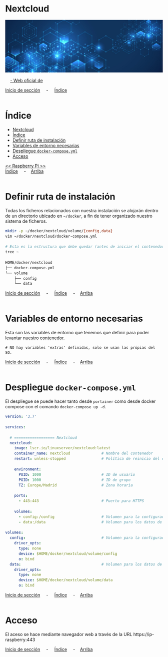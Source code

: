 # Nextcloud

![Header](../../img/ima-example-header-01.png)




&nbsp; &nbsp; [- Web oficial de ]()


[Inicio de sección](#header) &nbsp; &nbsp; - &nbsp; &nbsp; [Índice](#índice)
<br><br>

# Índice
- [Nextcloud](#nextcloud)
- [Índice](#índice)
- [Definir ruta de instalación](#definir-ruta-de-instalación)
- [Variables de entorno necesarias](#variables-de-entorno-necesarias)
- [Despliegue `docker-compose.yml`](#despliegue-docker-composeyml)
- [Acceso](#acceso)

[<< Raspberry Pi >>](../raspberrypi.md)<br>
[Índice](#índice) &nbsp; &nbsp; - &nbsp; &nbsp;[Arriba](#header)
<br><br>

# Definir ruta de instalación
Todas los ficheros relacionados con nuestra instalación se alojarán dentro de un directorio ubicado en `~/docker`, a fin de tener organizado nuestro sistema de ficheros.

```bash
mkdir -p ~/docker/nextcloud/volume/{config,data}
vim ~/docker/nextcloud/docker-compose.yml

# Esta es la estructura que debe quedar (antes de iniciar el contenedor)
tree ~

HOME/docker/nextcloud
├── docker-compose.yml
└── volume
    ├── config
    └── data
```


[Inicio de sección](#definir-ruta-de-instalación) &nbsp; &nbsp; - &nbsp; &nbsp; [Índice](#índice) &nbsp; &nbsp; - &nbsp; &nbsp;[Arriba](#header)
<br><br>

# Variables de entorno necesarias
Esta son las variables de entorno que tenemos que definir para poder levantar nuestro contenedor.

```.env
# NO hay variables 'extras' definidas, solo se usan las própias del SO.
```

[Inicio de sección](#variables-de-entorno-necesarias) &nbsp; &nbsp; - &nbsp; &nbsp; [Índice](#índice) &nbsp; &nbsp; - &nbsp; &nbsp;[Arriba](#header)
<br><br>

# Despliegue `docker-compose.yml`
El despliegue se puede hacer tanto desde `portainer` como desde docker compose con el comando `docker-compose up -d`.

```yaml
version: '3.7'

services:

  # ================== Nextcloud
  nextcloud:
    image: lscr.io/linuxserver/nextcloud:latest
    container_name: nextcloud              # Nombre del contenedor
    restart: unless-stopped                # Política de reinicio del contenedor
    
    environment:
      PUID: 1000                           # ID de usuario
      PGID: 1000                           # ID de grupo
      TZ: Europe/Madrid                    # Zona horaria

    ports:
      - 443:443                            # Puerto para HTTPS
    
    volumes:
      - config:/config                     # Volumen para la configuración de Nextcloud
      - data:/data                         # Volumen para los datos de Nextcloud
    
volumes:
  config:                                  # Volumen para la configuración de Nextcloud
    driver_opts:
      type: none
      device: $HOME/docker/nextcloud/volume/config
      o: bind
  data:                                    # Volumen para los datos de Nextcloud
    driver_opts:
      type: none
      device: $HOME/docker/nextcloud/volume/data
      o: bind
```

[Inicio de sección](#despliegue-docker-composeyml) &nbsp; &nbsp; - &nbsp; &nbsp; [Índice](#índice) &nbsp; &nbsp; - &nbsp; &nbsp;[Arriba](#header)
<br><br>

# Acceso
El aceso se hace mediante navegador web a través de la URL https://ip-raspberry:443

[Inicio de sección](#acceso) &nbsp; &nbsp; - &nbsp; &nbsp; [Índice](#índice) &nbsp; &nbsp; - &nbsp; &nbsp;[Arriba](#header)
<br><br>